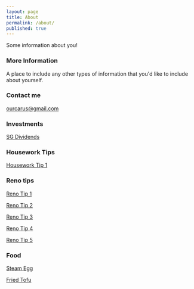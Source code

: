 ```yaml
---
layout: page
title: About
permalink: /about/
published: true
---
```


Some information about you!

### More Information

A place to include any other types of information that you'd like to include about yourself.

### Contact me

[ourcarus@gmail.com](mailto:ourcarus@gmail.com)

### Investments
<a href="http://dividends.sg" target="_blank">SG Dividends</a>

### Housework Tips
<a href="https://fb.watch/6mbqFwa3u0/" target="_blank">Housework Tip 1</a>

### Reno tips
<a href="https://fb.watch/76ZkGyyxE8/" target="_blank">Reno Tip 1</a>

<a href="https://fb.watch/7aoQQau3Ck/" target="_blank">Reno Tip 2</a>

<a href="https://fb.watch/7bbBoInkyk/" target="_blank">Reno Tip 3</a>

<a href="https://fb.watch/7bX30RfsXK/" target="_blank">Reno Tip 4</a>

<a href="https://fb.watch/7dDlUO_vQg/" target="_blank">Reno Tip 5</a>

### Food
<a href="https://fb.watch/7DoV_XM3b3/" target="_blank">Steam Egg</a>

<a href="https://fb.watch/7Pbc86RF6c/" target="_blank">Fried Tofu</a>


